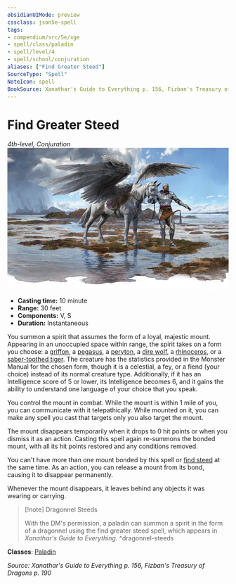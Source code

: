 ```yaml
---
obsidianUIMode: preview
cssclass: json5e-spell
tags:
- compendium/src/5e/xge
- spell/class/paladin
- spell/level/4
- spell/school/conjuration
aliases: ["Find Greater Steed"]
SourceType: "Spell"
NoteIcon: spell
BookSource: Xanathar's Guide to Everything p. 156, Fizban's Treasury of Dragons p. 190
---
```

# Find Greater Steed
*4th-level, Conjuration*  
![](https://raw.githubusercontent.com/5etools-mirror-2/5etools-img/main/spells/XGE/Find%20Greater%20Steed.webp#right)  

- **Casting time:** 10 minute
- **Range:** 30 feet
- **Components:** V, S
- **Duration:** Instantaneous

You summon a spirit that assumes the form of a loyal, majestic mount. Appearing in an unoccupied space within range, the spirit takes on a form you choose: a [griffon](/3-Mechanics/CLI/bestiary/monstrosity/griffon.md), a [pegasus](/3-Mechanics/CLI/bestiary/celestial/pegasus.md), a [peryton](/3-Mechanics/CLI/bestiary/monstrosity/peryton.md), a [dire wolf](/3-Mechanics/CLI/bestiary/beast/dire-wolf.md), a [rhinoceros](/3-Mechanics/CLI/bestiary/beast/rhinoceros.md), or a [saber-toothed tiger](/3-Mechanics/CLI/bestiary/beast/saber-toothed-tiger.md). The creature has the statistics provided in the Monster Manual for the chosen form, though it is a celestial, a fey, or a fiend (your choice) instead of its normal creature type. Additionally, if it has an Intelligence score of 5 or lower, its Intelligence becomes 6, and it gains the ability to understand one language of your choice that you speak.

You control the mount in combat. While the mount is within 1 mile of you, you can communicate with it telepathically. While mounted on it, you can make any spell you cast that targets only you also target the mount.

The mount disappears temporarily when it drops to 0 hit points or when you dismiss it as an action. Casting this spell again re-summons the bonded mount, with all its hit points restored and any conditions removed.

You can't have more than one mount bonded by this spell or [find steed](/3-Mechanics/CLI/spells/find-steed.md) at the same time. As an action, you can release a mount from its bond, causing it to disappear permanently.

Whenever the mount disappears, it leaves behind any objects it was wearing or carrying.

> [!note] Dragonnel Steeds
> 
> With the DM's permission, a paladin can summon a spirit in the form of a dragonnel using the find greater steed spell, which appears in *Xanathar's Guide to Everything*.
^dragonnel-steeds

**Classes**: [Paladin](/3-Mechanics/CLI/classes/paladin.md)

*Source: Xanathar's Guide to Everything p. 156, Fizban's Treasury of Dragons p. 190*